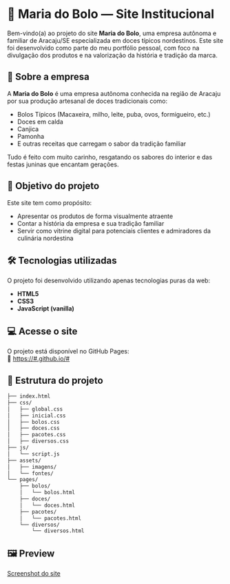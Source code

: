 # 🌽 Maria do Bolo — Site Institucional

Bem-vindo(a) ao projeto do site **Maria do Bolo**, uma empresa autônoma e familiar de Aracaju/SE especializada em doces típicos nordestinos. Este site foi desenvolvido como parte do meu portfólio pessoal, com foco na divulgação dos produtos e na valorização da história e tradição da marca.

## 🏢 Sobre a empresa

A **Maria do Bolo** é uma empresa autônoma conhecida na região de Aracaju por sua produção artesanal de doces tradicionais como:

- Bolos Típicos (Macaxeira, milho, leite, puba, ovos, formigueiro, etc.) 
- Doces em calda  
- Canjica 
- Pamonha 
- E outras receitas que carregam o sabor da tradição familiar  

Tudo é feito com muito carinho, resgatando os sabores do interior e das festas juninas que encantam gerações.

## 🎯 Objetivo do projeto

Este site tem como propósito:

- Apresentar os produtos de forma visualmente atraente  
- Contar a história da empresa e sua tradição familiar  
- Servir como vitrine digital para potenciais clientes e admiradores da culinária nordestina

## 🛠️ Tecnologias utilizadas

O projeto foi desenvolvido utilizando apenas tecnologias puras da web:

- **HTML5**  
- **CSS3**  
- **JavaScript (vanilla)**  

## 💻 Acesse o site

O projeto está disponível no GitHub Pages:  
🔗 [https://#.github.io/#](https://#.github.io/#)


## 📁 Estrutura do projeto

```bash
├── index.html
├── css/
│   ├── global.css
│   ├── inicial.css
│   ├── bolos.css
│   ├── doces.css
│   ├── pacotes.css
│   ├── diversos.css
├── js/
│   └── script.js
├── assets/
│   ├── imagens/
│   └── fontes/
└── pages/
    ├── bolos/
    │   └── bolos.html
    ├── doces/
    │   └── doces.html
    ├── pacotes/
    │   └── pacotes.html
    └── diversos/
        └── diversos.html
```


## 🖼️ Preview

[Screenshot do site](./#.png)



